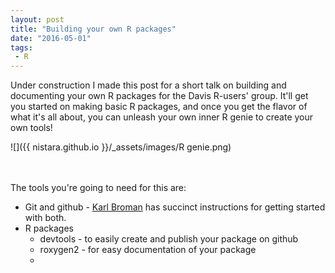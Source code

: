 ```yaml
---
layout: post
title: "Building your own R packages"
date: "2016-05-01"
tags:
 - R
---
```

Under construction
I made this post for a short talk on building and documenting your own R packages for the Davis R-users' group. It'll get you started on making basic R packages, and once you get the flavor of what it's all about, you can unleash your own inner R genie to create your own tools!

![]({{ nistara.github.io }}/_assets/images/R genie.png)

<br><br>
The tools you're going to need for this are:
- Git and github - [Karl Broman](http://kbroman.org/github_tutorial/pages/first_time.html) has succinct instructions for getting started with both. 
- R packages
    * devtools - to easily create and publish your package on github
    * roxygen2 - for easy documentation of your package
    * 